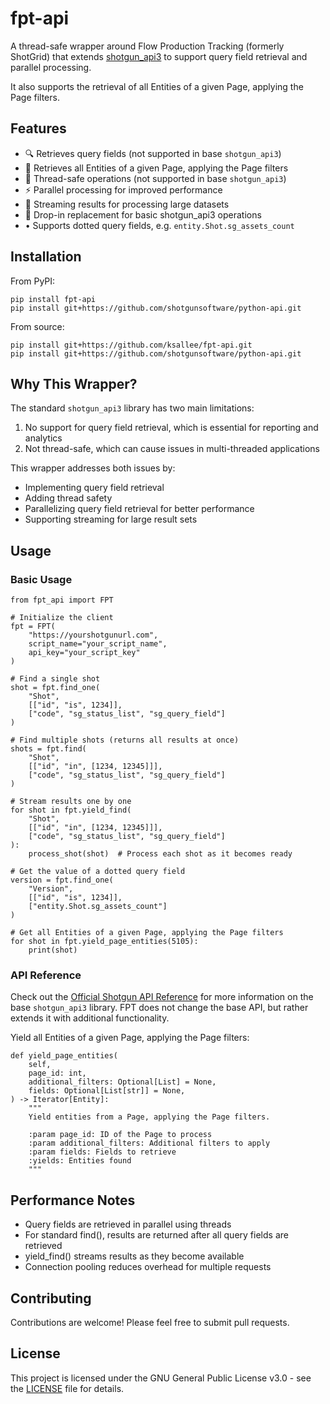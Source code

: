 # fpt-api

A thread-safe wrapper around Flow Production Tracking (formerly ShotGrid) that extends [shotgun_api3](https://github.com/shotgunsoftware/python-api) to support query field retrieval and parallel processing.

It also supports the retrieval of all Entities of a given Page, applying the Page filters.

## Features

- 🔍 Retrieves query fields (not supported in base `shotgun_api3`)
- 📄 Retrieves all Entities of a given Page, applying the Page filters
- 🧵 Thread-safe operations (not supported in base `shotgun_api3`)
- ⚡ Parallel processing for improved performance
- 🔄 Streaming results for processing large datasets
- 🔌 Drop-in replacement for basic shotgun_api3 operations
- • Supports dotted query fields, e.g. `entity.Shot.sg_assets_count`

## Installation

From PyPI:

    pip install fpt-api
    pip install git+https://github.com/shotgunsoftware/python-api.git

From source:

    pip install git+https://github.com/ksallee/fpt-api.git
    pip install git+https://github.com/shotgunsoftware/python-api.git

## Why This Wrapper?

The standard `shotgun_api3` library has two main limitations:
1. No support for query field retrieval, which is essential for reporting and analytics
2. Not thread-safe, which can cause issues in multi-threaded applications

This wrapper addresses both issues by:
- Implementing query field retrieval
- Adding thread safety
- Parallelizing query field retrieval for better performance
- Supporting streaming for large result sets

## Usage

### Basic Usage

    from fpt_api import FPT

    # Initialize the client
    fpt = FPT(
        "https://yourshotgunurl.com",
        script_name="your_script_name",
        api_key="your_script_key"
    )

    # Find a single shot
    shot = fpt.find_one(
        "Shot",
        [["id", "is", 1234]],
        ["code", "sg_status_list", "sg_query_field"]
    )

    # Find multiple shots (returns all results at once)
    shots = fpt.find(
        "Shot",
        [["id", "in", [1234, 12345]]],
        ["code", "sg_status_list", "sg_query_field"]
    )

    # Stream results one by one
    for shot in fpt.yield_find(
        "Shot",
        [["id", "in", [1234, 12345]]],
        ["code", "sg_status_list", "sg_query_field"]
    ):
        process_shot(shot)  # Process each shot as it becomes ready

    # Get the value of a dotted query field
    version = fpt.find_one(
        "Version",
        [["id", "is", 1234]],
        ["entity.Shot.sg_assets_count"]
    )

    # Get all Entities of a given Page, applying the Page filters
    for shot in fpt.yield_page_entities(5105):
        print(shot)


### API Reference

Check out the [Official Shotgun API Reference](https://developers.shotgridsoftware.com/python-api/reference.html) for more information on the base `shotgun_api3` library.
FPT does not change the base API, but rather extends it with additional functionality.

Yield all Entities of a given Page, applying the Page filters:

    def yield_page_entities(
        self,
        page_id: int,
        additional_filters: Optional[List] = None,
        fields: Optional[List[str]] = None,
    ) -> Iterator[Entity]:
        """
        Yield entities from a Page, applying the Page filters.

        :param page_id: ID of the Page to process
        :param additional_filters: Additional filters to apply
        :param fields: Fields to retrieve
        :yields: Entities found
        """

## Performance Notes

- Query fields are retrieved in parallel using threads
- For standard find(), results are returned after all query fields are retrieved
- yield_find() streams results as they become available
- Connection pooling reduces overhead for multiple requests

## Contributing

Contributions are welcome! Please feel free to submit pull requests.

## License

This project is licensed under the GNU General Public License v3.0 - see the [LICENSE](LICENSE) file for details.